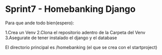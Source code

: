 # Sprint7 - Homebanking Django

Para que ande todo bien(espero):

1.Crea un Venv 
2.Clona el repositorio adentro de la Carpeta del Venv
3.Asegurate de tener instalado el django y el database

El directorio principal es /homebanking (el que se crea con el startproject)
